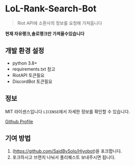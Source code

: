 # LoL-Rank-Search-Bot
> Riot API에 소환사의 정보를 요청해 가져옵니다

**현재 자유랭크,솔로랭크만 가져올수있습니다**  

## 개발 환경 설정

* python 3.8+
* requirements.txt 참고
* RiotAPI 토큰필요
* DiscordBot 토큰필요
## 정보

MIT 라이센스입니다
``LICENSE``에서 자세한 정보를 확인할 수 있습니다.

[Github Profile](https://github.com/saidbysolo/)

## 기여 방법

1. (<https://github.com/SaidBySolo/Hiyobot>)을 포크합니다.
2. 포크하시고 브랜치 나눠서 풀리퀘스트 보내주시면 됩니다.
